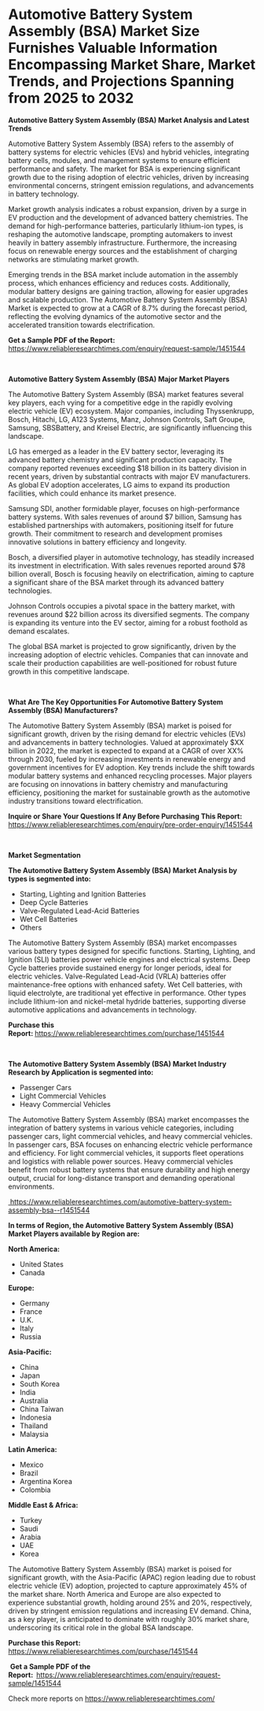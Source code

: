<p><h1>Automotive Battery System Assembly (BSA) Market Size Furnishes Valuable Information Encompassing Market Share, Market Trends, and Projections Spanning from 2025 to 2032</h1></p><p><strong>Automotive Battery System Assembly (BSA) Market Analysis and Latest Trends</strong></p>
<p><p>Automotive Battery System Assembly (BSA) refers to the assembly of battery systems for electric vehicles (EVs) and hybrid vehicles, integrating battery cells, modules, and management systems to ensure efficient performance and safety. The market for BSA is experiencing significant growth due to the rising adoption of electric vehicles, driven by increasing environmental concerns, stringent emission regulations, and advancements in battery technology.</p><p>Market growth analysis indicates a robust expansion, driven by a surge in EV production and the development of advanced battery chemistries. The demand for high-performance batteries, particularly lithium-ion types, is reshaping the automotive landscape, prompting automakers to invest heavily in battery assembly infrastructure. Furthermore, the increasing focus on renewable energy sources and the establishment of charging networks are stimulating market growth.</p><p>Emerging trends in the BSA market include automation in the assembly process, which enhances efficiency and reduces costs. Additionally, modular battery designs are gaining traction, allowing for easier upgrades and scalable production. The Automotive Battery System Assembly (BSA) Market is expected to grow at a CAGR of 8.7% during the forecast period, reflecting the evolving dynamics of the automotive sector and the accelerated transition towards electrification.</p></p>
<p><strong>Get a Sample PDF of the Report:&nbsp;</strong> <a href="https://www.reliableresearchtimes.com/enquiry/request-sample/1451544?utm_campaign=3293&utm_medium=2&utm_source=Github&utm_content=ia&utm_term=11032025&utm_id=automotive-battery-system-assembly-bsa">https://www.reliableresearchtimes.com/enquiry/request-sample/1451544</a></p>
<p>&nbsp;</p>
<p><strong>Automotive Battery System Assembly (BSA) Major Market Players</strong></p>
<p><p>The Automotive Battery System Assembly (BSA) market features several key players, each vying for a competitive edge in the rapidly evolving electric vehicle (EV) ecosystem. Major companies, including Thyssenkrupp, Bosch, Hitachi, LG, A123 Systems, Manz, Johnson Controls, Saft Groupe, Samsung, SBSBattery, and Kreisel Electric, are significantly influencing this landscape.</p><p>LG has emerged as a leader in the EV battery sector, leveraging its advanced battery chemistry and significant production capacity. The company reported revenues exceeding $18 billion in its battery division in recent years, driven by substantial contracts with major EV manufacturers. As global EV adoption accelerates, LG aims to expand its production facilities, which could enhance its market presence.</p><p>Samsung SDI, another formidable player, focuses on high-performance battery systems. With sales revenues of around $7 billion, Samsung has established partnerships with automakers, positioning itself for future growth. Their commitment to research and development promises innovative solutions in battery efficiency and longevity.</p><p>Bosch, a diversified player in automotive technology, has steadily increased its investment in electrification. With sales revenues reported around $78 billion overall, Bosch is focusing heavily on electrification, aiming to capture a significant share of the BSA market through its advanced battery technologies.</p><p>Johnson Controls occupies a pivotal space in the battery market, with revenues around $22 billion across its diversified segments. The company is expanding its venture into the EV sector, aiming for a robust foothold as demand escalates. </p><p>The global BSA market is projected to grow significantly, driven by the increasing adoption of electric vehicles. Companies that can innovate and scale their production capabilities are well-positioned for robust future growth in this competitive landscape.</p></p>
<p>&nbsp;</p>
<p><strong>What Are The Key Opportunities For Automotive Battery System Assembly (BSA) Manufacturers?</strong></p>
<p><p>The Automotive Battery System Assembly (BSA) market is poised for significant growth, driven by the rising demand for electric vehicles (EVs) and advancements in battery technologies. Valued at approximately $XX billion in 2022, the market is expected to expand at a CAGR of over XX% through 2030, fueled by increasing investments in renewable energy and government incentives for EV adoption. Key trends include the shift towards modular battery systems and enhanced recycling processes. Major players are focusing on innovations in battery chemistry and manufacturing efficiency, positioning the market for sustainable growth as the automotive industry transitions toward electrification.</p></p>
<p><strong>Inquire or Share Your Questions If Any Before Purchasing This Report:</strong> <a href="https://www.reliableresearchtimes.com/enquiry/pre-order-enquiry/1451544?utm_campaign=3293&utm_medium=2&utm_source=Github&utm_content=ia&utm_term=11032025&utm_id=automotive-battery-system-assembly-bsa">https://www.reliableresearchtimes.com/enquiry/pre-order-enquiry/1451544</a></p>
<p>&nbsp;</p>
<p><strong>Market Segmentation</strong></p>
<p><strong>The Automotive Battery System Assembly (BSA) Market Analysis by types is segmented into:</strong></p>
<p><ul><li>Starting, Lighting and Ignition Batteries</li><li>Deep Cycle Batteries</li><li>Valve-Regulated Lead-Acid Batteries</li><li>Wet Cell Batteries</li><li>Others</li></ul></p>
<p><p>The Automotive Battery System Assembly (BSA) market encompasses various battery types designed for specific functions. Starting, Lighting, and Ignition (SLI) batteries power vehicle engines and electrical systems. Deep Cycle batteries provide sustained energy for longer periods, ideal for electric vehicles. Valve-Regulated Lead-Acid (VRLA) batteries offer maintenance-free options with enhanced safety. Wet Cell batteries, with liquid electrolyte, are traditional yet effective in performance. Other types include lithium-ion and nickel-metal hydride batteries, supporting diverse automotive applications and advancements in technology.</p></p>
<p><strong>Purchase this Report:&nbsp;</strong><a href="https://www.reliableresearchtimes.com/purchase/1451544?utm_campaign=3293&utm_medium=2&utm_source=Github&utm_content=ia&utm_term=11032025&utm_id=automotive-battery-system-assembly-bsa">https://www.reliableresearchtimes.com/purchase/1451544</a></p>
<p>&nbsp;</p>
<p><strong>The Automotive Battery System Assembly (BSA) Market Industry Research by Application is segmented into:</strong></p>
<p><ul><li>Passenger Cars</li><li>Light Commercial Vehicles</li><li>Heavy Commercial Vehicles</li></ul></p>
<p><p>The Automotive Battery System Assembly (BSA) market encompasses the integration of battery systems in various vehicle categories, including passenger cars, light commercial vehicles, and heavy commercial vehicles. In passenger cars, BSA focuses on enhancing electric vehicle performance and efficiency. For light commercial vehicles, it supports fleet operations and logistics with reliable power sources. Heavy commercial vehicles benefit from robust battery systems that ensure durability and high energy output, crucial for long-distance transport and demanding operational environments.</p></p>
<p><a href="https://www.reliableresearchtimes.com/automotive-battery-system-assembly-bsa--r1451544?utm_campaign=3293&utm_medium=2&utm_source=Github&utm_content=ia&utm_term=11032025&utm_id=automotive-battery-system-assembly-bsa">&nbsp;https://www.reliableresearchtimes.com/automotive-battery-system-assembly-bsa--r1451544</a></p>
<p><strong>In terms of Region, the Automotive Battery System Assembly (BSA) Market Players available by Region are:</strong></p>
<p>
    <p> <strong> North America: </strong>
        <ul>
            <li>United States</li>
            <li>Canada</li>
        </ul>
        </p> 
    <p> <strong> Europe: </strong>
        <ul>
            <li>Germany</li>
            <li>France</li>
            <li>U.K.</li>
            <li>Italy</li>
            <li>Russia</li>
        </ul>
        </p> 
    <p> <strong> Asia-Pacific: </strong>
        <ul>
            <li>China</li>
            <li>Japan</li>
            <li>South Korea</li>
            <li>India</li>
            <li>Australia</li>
            <li>China Taiwan</li>
            <li>Indonesia</li>
            <li>Thailand</li>
            <li>Malaysia</li>
        </ul>
        </p> 
    <p> <strong> Latin America: </strong>
        <ul>
            <li>Mexico</li>
            <li>Brazil</li>
            <li>Argentina Korea</li>
            <li>Colombia</li>
        </ul>
        </p> 
    <p> <strong> Middle East & Africa: </strong>
        <ul>
            <li>Turkey</li>
            <li>Saudi</li>
            <li>Arabia</li>
            <li>UAE</li>
            <li>Korea</li>
        </ul>
    </p>
    </p>
<p><p>The Automotive Battery System Assembly (BSA) market is poised for significant growth, with the Asia-Pacific (APAC) region leading due to robust electric vehicle (EV) adoption, projected to capture approximately 45% of the market share. North America and Europe are also expected to experience substantial growth, holding around 25% and 20%, respectively, driven by stringent emission regulations and increasing EV demand. China, as a key player, is anticipated to dominate with roughly 30% market share, underscoring its critical role in the global BSA landscape.</p></p>
<p><strong>Purchase this Report: </strong><a href="https://www.reliableresearchtimes.com/purchase/1451544?utm_campaign=3293&utm_medium=2&utm_source=Github&utm_content=ia&utm_term=11032025&utm_id=automotive-battery-system-assembly-bsa">https://www.reliableresearchtimes.com/purchase/1451544</a></p>
<p>&nbsp;<strong>Get a Sample PDF of the Report:&nbsp;&nbsp;</strong><a href="https://www.reliableresearchtimes.com/enquiry/request-sample/1451544?utm_campaign=3293&utm_medium=2&utm_source=Github&utm_content=ia&utm_term=11032025&utm_id=automotive-battery-system-assembly-bsa">https://www.reliableresearchtimes.com/enquiry/request-sample/1451544</a></p>
<p><strong></strong></p>
<p>Check more reports on <a href="https://www.reliableresearchtimes.com/?utm_campaign=3293&utm_medium=2&utm_source=Github&utm_content=ia&utm_term=11032025&utm_id=automotive-battery-system-assembly-bsa">https://www.reliableresearchtimes.com/</a></p>